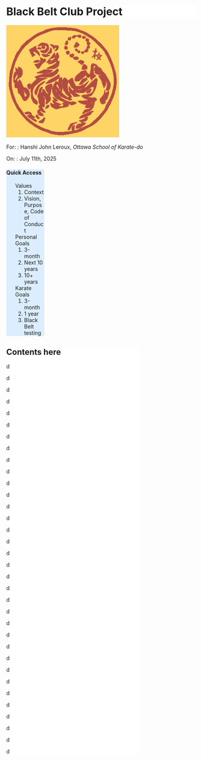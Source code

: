 <style>
   .page-title {
      position: sticky;
      top: 0;
      z-index: 10;
   }

   .bbc-menu {
      width: 20%;
      position: sticky;
      top: calc(2em + 40px);
      margin-right: 1em;
      margin-bottom: 1em;
   }

   .bbc-content {
      width: 70%;
   }

   .bbc-menu > ol {
      list-style-type: none;
   }

   #menu {
      background-color: #dbedff;
   }

   #title, #content {
      background-color: #fff;
   }

</style>

<div id="title" class="page-title" markdown='1'>

# Black Belt Club Project

</div>

<div class="code-compare">

<div markdown="1">

![Shotokan](../../assets/img/shotokan-tiger-orange.png)

</div>

<div markdown="1" style="align-self: center;">

For:
: Hanshi John Leroux, _Ottawa School of Karate-do_

On:
: July 11th, 2025

</div>

</div>



<div class="tile-box">

<div id="menu" class="bbc-menu" markdown=1>

#### Quick Access

1. Values
   1. Context
   2. Vision, Purpose, Code of Conduct
2. Personal Goals
   1. 3-month
   2. Next 10 years
   3. 10+ years
3. Karate Goals
   1. 3-month
   2. 1 year
   3. Black Belt testing

</div>

<div id="content" class="bbc-content" markdown=1>

## Contents here

d

d

d

d

d

d

d

d

d

d

d

d

d

d

d

d

d

d

d

d

d

d

d

d

d

d

d

d

d

d

d

d

d

d


</div>

</div>
